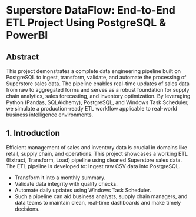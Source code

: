 # Superstore DataFlow: End-to-End ETL Project Using PostgreSQL & PowerBI

## Abstract
This project demonstrates a complete data engineering pipeline built on PostgreSQL to ingest, transform, validate, and automate the processing of Superstore sales data. The pipeline enables real-time updates of sales data from raw to aggregated forms and serves as a robust foundation for supply chain analytics, sales forecasting, and inventory optimization. By leveraging Python (Pandas, SQLAlchemy), PostgreSQL, and Windows Task Scheduler, we simulate a production-ready ETL workflow applicable to real-world business intelligence environments.

## 1. Introduction
Efficient management of sales and inventory data is crucial in domains like retail, supply chain, and operations. This project showcases a working ETL (Extract, Transform, Load) pipeline using cleaned Superstore sales data. The ETL pipeline is developed to:
Ingest raw CSV data into PostgreSQL.
- Transform it into a monthly summary.
- Validate data integrity with quality checks.
- Automate daily updates using Windows Task Scheduler.
- Such a pipeline can aid business analysts, supply chain managers, and data teams to maintain clean, real-time dashboards and make timely decisions.





